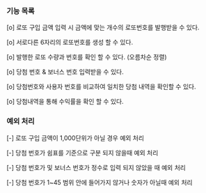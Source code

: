 ### 기능 목록 ###

[o] 로또 구입 금액 입력 시 금액에 맞는 개수의 로또번호를 발행받을 수 있다.

[o] 서로다른 6자리의 로또번호를 생성 할 수 있다.

[o] 발행한 로또 수량과 번호를 확인 할 수 있다. (오름차순 정렬)

[o] 당첨 번호 & 보너스 번호 입력받을 수 있다.

[o] 당첨번호와 사용자 번호를 비교하여 일치한 당첨 내역을 확인할 수 있다.

[o] 당첨내역을 통해 수익률을 확인 할 수 있다.

### 예외 처리 ###

[-] 로또 구입 금액이 1,000단위가 아닐 경우 예외 처리

[-] 당첨 번호가 쉼표를 기준으로 구분 되지 않을때 예외 처리

[-] 당첨 번호가 및 보너스 번호가 정수로 입력 되지 않았을 때 예외 처리

[-] 당첨 번호가 1~45 범위 안에 들어가지 않거나 숫자가 아닐때 예외 처리 
